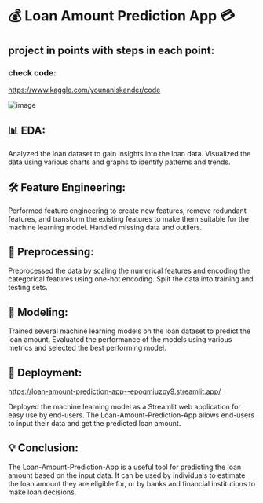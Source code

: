 # 💰 Loan Amount Prediction App 💳 

## project in points with steps in each point:
### check code:
https://www.kaggle.com/younaniskander/code

![image](https://github.com/younaniskander/Loan-Amount-Prediction-App-/assets/87044703/a955650f-79ba-41ec-a9ac-146995819923)

## 📊 EDA:

Analyzed the loan dataset to gain insights into the loan data.
Visualized the data using various charts and graphs to identify patterns and trends.


## 🛠️ Feature Engineering:

Performed feature engineering to create new features, remove redundant features, and transform the existing features to make them suitable for the machine learning model.
Handled missing data and outliers.


## 🔧 Preprocessing:

Preprocessed the data by scaling the numerical features and encoding the categorical features using one-hot encoding.
Split the data into training and testing sets.

## 🤖 Modeling:

Trained several machine learning models on the loan dataset to predict the loan amount.
Evaluated the performance of the models using various metrics and selected the best performing model.
## 🚀 Deployment:
https://loan-amount-prediction-app--epoqmiuzpy9.streamlit.app/

Deployed the machine learning model as a Streamlit web application for easy use by end-users.
The Loan-Amount-Prediction-App allows end-users to input their data and get the predicted loan amount.
## 💡 Conclusion:

The Loan-Amount-Prediction-App is a useful tool for predicting the loan amount based on the input data.
It can be used by individuals to estimate the loan amount they are eligible for, or by banks and financial institutions to make loan decisions.
